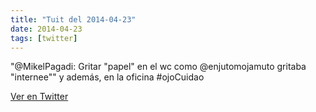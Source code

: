 ```yaml
---
title: "Tuit del 2014-04-23"
date: 2014-04-23
tags: [twitter]
---
```


"@MikelPagadi: Gritar "papel" en el wc como @enjutomojamuto gritaba "internee"" y además, en la oficina #ojoCuidao



[Ver en Twitter](https://twitter.com/i/web/status/459095556338774016)
